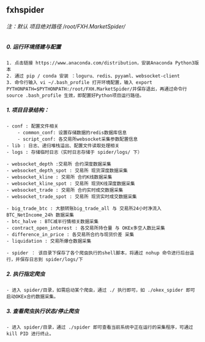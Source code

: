 
## fxhspider

###### 注：默认 项目绝对路径 /root/FXH.MarketSpider/
    
##### 0. 运行环境搭建与配置
    1. 点击链接 https://www.anaconda.com/distribution，安装Anaconda Python3版本
    2. 通过 pip / conda 安装 ：loguru、redis、pyyaml、websocket-client
    3. 命令行输入 vi ~/.bash_profile 打开环境配置，输入 export PYTHONPATH=$PYTHONPATH:/root/FXH.MarketSpider/并保存退出，再通过命令行 source .bash_profile 生效，即配置好Python项目运行路径。
    
##### 1. 项目目录结构：
    - conf : 配置文件相关
        - common_conf: 设置存储数据的redis数据库信息
        - script_conf: 各交易所websocket采集参数配置信息
    - lib : 日志、递归堆栈溢出、配置文件读取处理相关
    - logs : 存储临时日志（实时日志存储于 spider/logs/ 下）

    - websocket_depth :交易所 合约深度数据采集
    - websocket_depth_spot : 交易所 现货深度数据采集
    - websocket_kline : 交易所 合约K线数据采集
    - websocket_kline_spot : 交易所 现货K线深度数据采集
    - websocket_trade : 交易所 合约实时成交数据采集
    - websocket_trade_spot : 交易所 现货实时成交数据采集

    - big_trade_btc : 大额转账big_trade_all 与 交易所24小时净流入BTC_NetIncome_24h 数据采集
    - btc_halve : BTC减半行情相关数据采集
    - contract_open_interest : 各交易所持仓量 与 OKEx多空人数比采集
    - difference_in_price : 各交易所合约与现货价差 采集
    - liquidation : 交易所爆仓数据采集

    - spider ： 该目录下保存了各个爬虫执行的shell脚本，将通过 nohup 命令进行后台运行，并保存日志到 spider/logs/下

##### 2. 执行指定爬虫
    - 进入 spider/目录，如需启动某个爬虫，通过 ./ 执行即可，如 ./okex_spider 即可启动OKEx合约数据采集。

##### 3. 查看爬虫执行状态/停止爬虫
    - 进入 spider/目录，通过 ./spider 即可查看当前系统中正在运行的采集程序，可通过 kill PID 进行终止。
